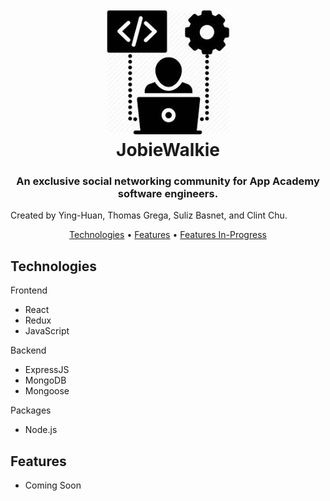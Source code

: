 <h1 align="center">
   <br>
   <img src="https://github.com/yinghuanchen/JobieWalkie/blob/master/images/jobiewalkie-icon.jpeg" alt="JobieWalkie" width="200">
   <br>
   JobieWalkie
   <br>
</h1>

<h3 align="center">An exclusive social networking community for App Academy software engineers.</h3>

Created by Ying-Huan, Thomas Grega, Suliz Basnet, and Clint Chu.

<p align="center">
   <a href="#technologies">Technologies</a> •
   <a href="#features">Features</a> •
   <a href="#features-in-progress">Features In-Progress</a>
</p>

## Technologies

Frontend
- React
- Redux
- JavaScript

Backend
- ExpressJS
- MongoDB
- Mongoose

Packages
- Node.js

## Features
- Coming Soon